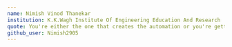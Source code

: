 ```yaml
---
name: Nimish Vinod Thanekar
institution: K.K.Wagh Institute Of Engineering Education And Research
quote: You're either the one that creates the automation or you're getting automated.
github_user: Nimish2905
---
```

